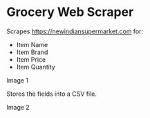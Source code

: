 # Grocery Web Scraper

Scrapes https://newindiansupermarket.com for:
* Item Name
* Item Brand
* Item Price
* Item Quantity

Image 1

Stores the fields into a CSV file.

Image 2
